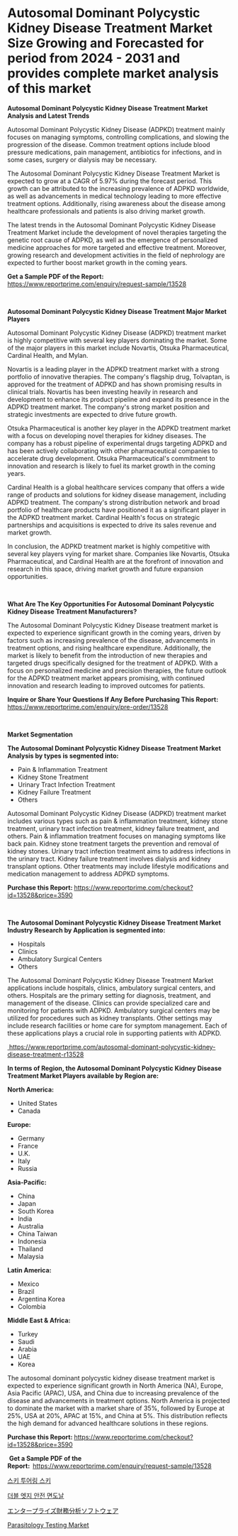 <p><h1>Autosomal Dominant Polycystic Kidney Disease Treatment Market Size Growing and Forecasted for period from 2024 - 2031 and provides complete market analysis of this market</h1></p><p><strong>Autosomal Dominant Polycystic Kidney Disease Treatment Market Analysis and Latest Trends</strong></p>
<p><p>Autosomal Dominant Polycystic Kidney Disease (ADPKD) treatment mainly focuses on managing symptoms, controlling complications, and slowing the progression of the disease. Common treatment options include blood pressure medications, pain management, antibiotics for infections, and in some cases, surgery or dialysis may be necessary.</p><p>The Autosomal Dominant Polycystic Kidney Disease Treatment Market is expected to grow at a CAGR of 5.97% during the forecast period. This growth can be attributed to the increasing prevalence of ADPKD worldwide, as well as advancements in medical technology leading to more effective treatment options. Additionally, rising awareness about the disease among healthcare professionals and patients is also driving market growth.</p><p>The latest trends in the Autosomal Dominant Polycystic Kidney Disease Treatment Market include the development of novel therapies targeting the genetic root cause of ADPKD, as well as the emergence of personalized medicine approaches for more targeted and effective treatment. Moreover, growing research and development activities in the field of nephrology are expected to further boost market growth in the coming years.</p></p>
<p><strong>Get a Sample PDF of the Report:&nbsp;</strong> <a href="https://www.reportprime.com/enquiry/request-sample/13528">https://www.reportprime.com/enquiry/request-sample/13528</a></p>
<p>&nbsp;</p>
<p><strong>Autosomal Dominant Polycystic Kidney Disease Treatment Major Market Players</strong></p>
<p><p>Autosomal Dominant Polycystic Kidney Disease (ADPKD) treatment market is highly competitive with several key players dominating the market. Some of the major players in this market include Novartis, Otsuka Pharmaceutical, Cardinal Health, and Mylan.</p><p>Novartis is a leading player in the ADPKD treatment market with a strong portfolio of innovative therapies. The company's flagship drug, Tolvaptan, is approved for the treatment of ADPKD and has shown promising results in clinical trials. Novartis has been investing heavily in research and development to enhance its product pipeline and expand its presence in the ADPKD treatment market. The company's strong market position and strategic investments are expected to drive future growth.</p><p>Otsuka Pharmaceutical is another key player in the ADPKD treatment market with a focus on developing novel therapies for kidney diseases. The company has a robust pipeline of experimental drugs targeting ADPKD and has been actively collaborating with other pharmaceutical companies to accelerate drug development. Otsuka Pharmaceutical's commitment to innovation and research is likely to fuel its market growth in the coming years.</p><p>Cardinal Health is a global healthcare services company that offers a wide range of products and solutions for kidney disease management, including ADPKD treatment. The company's strong distribution network and broad portfolio of healthcare products have positioned it as a significant player in the ADPKD treatment market. Cardinal Health's focus on strategic partnerships and acquisitions is expected to drive its sales revenue and market growth.</p><p>In conclusion, the ADPKD treatment market is highly competitive with several key players vying for market share. Companies like Novartis, Otsuka Pharmaceutical, and Cardinal Health are at the forefront of innovation and research in this space, driving market growth and future expansion opportunities.</p></p>
<p>&nbsp;</p>
<p><strong>What Are The Key Opportunities For Autosomal Dominant Polycystic Kidney Disease Treatment Manufacturers?</strong></p>
<p><p>The Autosomal Dominant Polycystic Kidney Disease treatment market is expected to experience significant growth in the coming years, driven by factors such as increasing prevalence of the disease, advancements in treatment options, and rising healthcare expenditure. Additionally, the market is likely to benefit from the introduction of new therapies and targeted drugs specifically designed for the treatment of ADPKD. With a focus on personalized medicine and precision therapies, the future outlook for the ADPKD treatment market appears promising, with continued innovation and research leading to improved outcomes for patients.</p></p>
<p><strong>Inquire or Share Your Questions If Any Before Purchasing This Report:</strong> <a href="https://www.reportprime.com/enquiry/pre-order/13528">https://www.reportprime.com/enquiry/pre-order/13528</a></p>
<p>&nbsp;</p>
<p><strong>Market Segmentation</strong></p>
<p><strong>The Autosomal Dominant Polycystic Kidney Disease Treatment Market Analysis by types is segmented into:</strong></p>
<p><ul><li>Pain & Inflammation Treatment</li><li>Kidney Stone Treatment</li><li>Urinary Tract Infection Treatment</li><li>Kidney Failure Treatment</li><li>Others</li></ul></p>
<p><p>Autosomal Dominant Polycystic Kidney Disease (ADPKD) treatment market includes various types such as pain & inflammation treatment, kidney stone treatment, urinary tract infection treatment, kidney failure treatment, and others. Pain & inflammation treatment focuses on managing symptoms like back pain. Kidney stone treatment targets the prevention and removal of kidney stones. Urinary tract infection treatment aims to address infections in the urinary tract. Kidney failure treatment involves dialysis and kidney transplant options. Other treatments may include lifestyle modifications and medication management to address ADPKD symptoms.</p></p>
<p><strong>Purchase this Report:&nbsp;</strong><a href="https://www.reportprime.com/checkout?id=13528&price=3590">https://www.reportprime.com/checkout?id=13528&price=3590</a></p>
<p>&nbsp;</p>
<p><strong>The Autosomal Dominant Polycystic Kidney Disease Treatment Market Industry Research by Application is segmented into:</strong></p>
<p><ul><li>Hospitals</li><li>Clinics</li><li>Ambulatory Surgical Centers</li><li>Others</li></ul></p>
<p><p>The Autosomal Dominant Polycystic Kidney Disease Treatment Market applications include hospitals, clinics, ambulatory surgical centers, and others. Hospitals are the primary setting for diagnosis, treatment, and management of the disease. Clinics can provide specialized care and monitoring for patients with ADPKD. Ambulatory surgical centers may be utilized for procedures such as kidney transplants. Other settings may include research facilities or home care for symptom management. Each of these applications plays a crucial role in supporting patients with ADPKD.</p></p>
<p><a href="https://www.reportprime.com/autosomal-dominant-polycystic-kidney-disease-treatment-r13528">&nbsp;https://www.reportprime.com/autosomal-dominant-polycystic-kidney-disease-treatment-r13528</a></p>
<p><strong>In terms of Region, the Autosomal Dominant Polycystic Kidney Disease Treatment Market Players available by Region are:</strong></p>
<p>
    <p> <strong> North America: </strong>
        <ul>
            <li>United States</li>
            <li>Canada</li>
        </ul>
        </p> 
    <p> <strong> Europe: </strong>
        <ul>
            <li>Germany</li>
            <li>France</li>
            <li>U.K.</li>
            <li>Italy</li>
            <li>Russia</li>
        </ul>
        </p> 
    <p> <strong> Asia-Pacific: </strong>
        <ul>
            <li>China</li>
            <li>Japan</li>
            <li>South Korea</li>
            <li>India</li>
            <li>Australia</li>
            <li>China Taiwan</li>
            <li>Indonesia</li>
            <li>Thailand</li>
            <li>Malaysia</li>
        </ul>
        </p> 
    <p> <strong> Latin America: </strong>
        <ul>
            <li>Mexico</li>
            <li>Brazil</li>
            <li>Argentina Korea</li>
            <li>Colombia</li>
        </ul>
        </p> 
    <p> <strong> Middle East & Africa: </strong>
        <ul>
            <li>Turkey</li>
            <li>Saudi</li>
            <li>Arabia</li>
            <li>UAE</li>
            <li>Korea</li>
        </ul>
    </p>
    </p>
<p><p>The autosomal dominant polycystic kidney disease treatment market is expected to experience significant growth in North America (NA), Europe, Asia Pacific (APAC), USA, and China due to increasing prevalence of the disease and advancements in treatment options. North America is projected to dominate the market with a market share of 35%, followed by Europe at 25%, USA at 20%, APAC at 15%, and China at 5%. This distribution reflects the high demand for advanced healthcare solutions in these regions.</p></p>
<p><strong>Purchase this Report: </strong><a href="https://www.reportprime.com/checkout?id=13528&price=3590">https://www.reportprime.com/checkout?id=13528&price=3590</a></p>
<p>&nbsp;<strong>Get a Sample PDF of the Report:&nbsp;&nbsp;</strong><a href="https://www.reportprime.com/enquiry/request-sample/13528">https://www.reportprime.com/enquiry/request-sample/13528</a></p>
<p><strong></strong></p>
<p><p><a href="https://medium.com/@seanturner6262/%EC%8A%A4%ED%82%A4-%ED%88%AC%EC%96%B4%EB%A7%81-%EC%8A%A4%ED%82%A4-%EC%8B%9C%EC%9E%A5-%EC%9C%A0%ED%98%95-%EC%9D%91%EC%9A%A9-%EB%B0%8F-%EC%A7%80%EB%A6%AC%EC%97%90-%EB%8C%80%ED%95%9C-%EC%A2%85%ED%95%A9-%ED%8F%89%EA%B0%80-7d941f9ef3c6">스키 투어링 스키</a></p><p><a href="https://medium.com/@monserratemohr/%EB%8D%94%EB%B8%94-%EC%97%A3%EC%A7%80-%EC%95%88%EC%A0%84-%EB%A9%B4%EB%8F%84%EB%82%A0-%EC%8B%9C%EC%9E%A5-%EA%B7%9C%EB%AA%A8%EB%8A%94-%EA%B8%80%EB%A1%9C%EB%B2%8C-%EC%82%B0%EC%97%85%EC%97%90%EC%84%9C-%EA%B0%80%EC%9E%A5-%EC%A2%8B%EC%9D%80-%EB%A7%88%EC%BC%80%ED%8C%85-%EC%B1%84%EB%84%90%EC%9D%84-%EB%93%9C%EB%9F%AC%EB%83%85%EB%8B%88%EB%8B%A4-01b8569f878d">더블 엣지 안전 면도날</a></p><p><a href="https://github.com/VernieBarton2023/Market-Research-Report-List-1/blob/main/551187380344.md">エンタープライズ財務分析ソフトウェア</a></p><p><a href="https://github.com/LibbySpencer2018/Market-Research-Report-List-1/blob/main/parasitology-testing-market.md">Parasitology Testing Market</a></p></p>